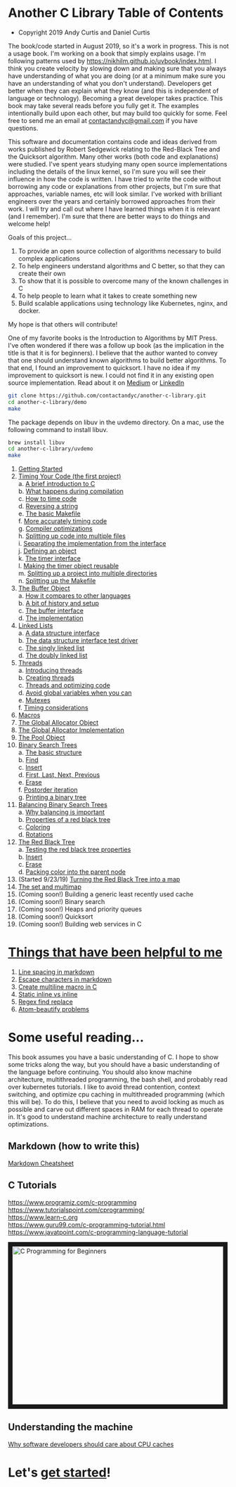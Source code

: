 # Another C Library Table of Contents
- Copyright 2019 Andy Curtis and Daniel Curtis

The book/code started in August 2019, so it's a work in progress.  This is not a usage book.  I'm working on a book that simply explains usage.  I'm following patterns used by https://nikhilm.github.io/uvbook/index.html.  I think you create velocity by slowing down and making sure that you always have understanding of what you are doing (or at a minimum make sure you have an understanding of what you don't understand).   Developers get better when they can explain what they know (and this is independent of language or technology).  Becoming a great developer takes practice.  This book may take several reads before you fully get it.  The examples intentionally build upon each other, but may build too quickly for some.  Feel free to send me an email at contactandyc@gmail.com if you have questions.

This software and documentation contains code and ideas derived from works published by Robert Sedgewick relating to the Red-Black Tree and the Quicksort algorithm.  Many other works (both code and explanations) were studied.  I've spent years studying many open source implementations including the details of the linux kernel, so I'm sure you will see their influence in how the code is written.  I have tried to write the code without borrowing any code or explanations from other projects, but I'm sure that approaches, variable names, etc will look similar.  I've worked with brilliant engineers over the years and certainly borrowed approaches from their work.  I will try and call out where I have learned things when it is relevant (and I remember).  I'm sure that there are better ways to do things and welcome help!  

Goals of this project...
1. To provide an open source collection of algorithms necessary to build complex applications
2. To help engineers understand algorithms and C better, so that they can create their own
3. To show that it is possible to overcome many of the known challenges in C
4. To help people to learn what it takes to create something new
5. Build scalable applications using technology like Kubernetes, nginx, and docker.

My hope is that others will contribute!  

One of my favorite books is the Introduction to Algorithms by MIT Press.  I've often wondered if there was a follow up book (as the implication in the title is that it is for beginners).  I believe that the author wanted to convey that one should understand known algorithms to build better algorithms.  To that end, I found an improvement to quicksort.  I have no idea if my improvement to quicksort is new.  I could not find it in any existing open source implementation.  Read about it on [Medium](https://medium.com/@contactandyc/improving-quicksorts-worst-case-ef48f756bd4e) or [LinkedIn](https://www.linkedin.com/pulse/improving-60-year-old-algorithm-andy-curtis/)

```bash
git clone https://github.com/contactandyc/another-c-library.git
cd another-c-library/demo
make
```

The package depends on libuv in the uvdemo directory.  On a mac, use the following command to install libuv.
```bash
brew install libuv
cd another-c-library/uvdemo
make
```

1. [Getting Started](website/docs/1-getting-started/index.md)
2. [Timing Your Code (the first project)](website/docs/2-timing/index.md)<br/>
   a. [A brief introduction to C](website/docs/2-timing/index.md#a-brief-introduction-to-c)<br/>
   b. [What happens during compilation](website/docs/2-timing/index.md#what-happens-during-compilation)<br/>
   c. [How to time code](website/docs/2-timing/index.md#how-to-time-code)<br/>
   d. [Reversing a string](website/docs/2-timing/index.md#reversing-a-string)<br/>
   e. [The basic Makefile](website/docs/2-timing/index.md#the-basic-makefile)<br/>
   f. [More accurately timing code](website/docs/2-timing/index.md#more-accurately-timing-code)<br/>
   g. [Compiler optimizations](website/docs/2-timing/index.md#compiler-optimizations)<br/>
   h. [Splitting up code into multiple files](website/docs/2-timing/index.md#splitting-up-code-into-multiple-files)<br/>
   i. [Separating the implementation from the interface](website/docs/2-timing/index.md#separating-the-implementation-from-the-interface)<br/>
   j. [Defining an object](website/docs/2-timing/index.md#defining-an-object)<br/>
   k. [The timer interface](website/docs/2-timing/index.md#the-timer-interface)<br/>
   l. [Making the timer object reusable](website/docs/2-timing/index.md#making-the-timer-object-reusable)<br/>
   m. [Splitting up a project into multiple directories](website/docs/2-timing/index.md#splitting-up-a-project-into-multiple-directories)<br/>
   n. [Splitting up the Makefile](website/docs/2-timing/index.md#splitting-up-the-makefile)<br/>
3. [The Buffer Object](website/docs/3-buffer/index.md)<br/>
   a. [How it compares to other languages](website/docs/3-buffer/index.md#how-it-compares-to-other-languages)<br/>
   b. [A bit of history and setup](website/docs/3-buffer/index.md#a-bit-of-history-and-setup)<br/>
   c. [The buffer interface](website/docs/3-buffer/index.md#the-buffer-interface)<br/>
   d. [The implementation](website/docs/3-buffer/index.md#the-implementation)<br/>
4. [Linked Lists](website/docs/4-linked-lists/index.md)<br/>
   a. [A data structure interface](website/docs/4-linked-lists/index.md#a-data-structure-interface)<br/>
   b. [The data structure interface test driver](website/docs/4-linked-lists/index.md#the-data-structure-interface-test-driver)<br/>
   c. [The singly linked list](website/docs/4-linked-lists/index.md#the-singly-linked-list)<br/>
   d. [The doubly linked list](website/docs/4-linked-lists/index.md#the-doubly-linked-list)<br/>
5. [Threads](website/docs/5-threads/index.md)<br/>
   a. [Introducing threads](website/docs/5-threads/index.md#introducing-threads)<br/>
   b. [Creating threads](website/docs/5-threads/index.md#creating-threads)<br/>
   c. [Threads and optimizing code](website/docs/5-threads/index.md#threads-and-optimizing-code)<br/>
   d. [Avoid global variables when you can](website/docs/5-threads/index.md#avoid-global-variables-when-you-can)<br/>
   e. [Mutexes](website/docs/5-threads/index.md#mutexes)<br/>
   f. [Timing considerations](website/docs/5-threads/index.md#timing-considerations)<br/>
6. [Macros](website/docs/6-macros/index.md)
7. [The Global Allocator Object](website/docs/7-allocator/index.md)
8. [The Global Allocator Implementation](website/docs/8-allocator-implementation/index.md)
9. [The Pool Object](website/docs/9-pool/index.md)
10. [Binary Search Trees](website/docs/10-binary-search/index.md)<br/>
   a. [The basic structure](website/docs/10-binary-search/index.md#the-basic-structure)<br/>
   b. [Find](website/docs/10-binary-search/index.md#find)<br/>
   c. [Insert](website/docs/10-binary-search/index.md#insert)<br/>
   d. [First, Last, Next, Previous](website/docs/10-binary-search/index.md#first-last-next-previous)<br/>
   e. [Erase](website/docs/10-binary-search/index.md#erase)<br/>
   f. [Postorder iteration](website/docs/10-binary-search/index.md#postorder_iteration)<br/>
   g. [Printing a binary tree](website/docs/10-binary-search/index.md#printing-a-binary-tree)<br/>
11. [Balancing Binary Search Trees](website/docs/11-balancing-binary-search-trees/index.md)<br/>
   a. [Why balancing is important](website/docs/11-balancing-binary-search-trees/index.md#why-balancing-is-important)<br/>
   b. [Properties of a red black tree](website/docs/11-balancing-binary-search-trees/index.md#properties-of-a-red-black-tree)<br/>
   c. [Coloring](website/docs/11-balancing-binary-search-trees/index.md#coloring)<br/>
   d. [Rotations](website/docs/11-balancing-binary-search-trees/index.md#rotations)<br/>
12. [The Red Black Tree](website/docs/12-red-black-tree/index.md)<br/>
   a. [Testing the red black tree properties](website/docs/12-red-black-tree/index.md#testing-the-red-black-tree-properties)<br/>
   b. [Insert](website/docs/12-red-black-tree/index.md#insert)<br/>
   c. [Erase](website/docs/12-red-black-tree/index.md#erase)<br/>
   d. [Packing color into the parent node](website/docs/12-red-black-tree/index.md#packing-color-into-the-parent-node)<br/>
13. (Started 9/23/19) [Turning the Red Black Tree into a map](website/docs/13-map/index.md)
14. [The set and multimap](website/docs/14-set-and-multimap/index.md)
15. (Coming soon!) Building a generic least recently used cache
16. (Coming soon!) Binary search
17. (Coming soon!) Heaps and priority queues
18. (Coming soon!) Quicksort
19. (Coming soon!) Building web services in C

# [Things that have been helpful to me](website/docs/tips.md)
1. [Line spacing in markdown](website/docs/tips.md#line-spacing-in-markdown)
2. [Escape characters in markdown](website/docs/tips.md#escape-characters-in-markdown)
3. [Create multiline macro in C](website/docs/tips.md#create-multiline-macro-in-c)
4. [Static inline vs inline](website/docs/tips.md#static-inline-vs-inline)
5. [Regex find replace](website/docs/tips.md#regex-find-replace)
6. [Atom-beautify problems](website/docs/tips.md#atom-beautify-problems)


# Some useful reading...

This book assumes you have a basic understanding of C.  I hope to show some tricks along the way, but you should have a basic understanding of the language before continuing.  You should also know machine architecture, multithreaded programming, the bash shell, and probably read over kubernetes tutorials.  I like to avoid thread contention, context switching, and optimize cpu caching in multithreaded programming (which this will be).  To do this, I believe that you need to avoid locking as much as possible and carve out different spaces in RAM for each thread to operate in.  It's good to understand machine architecture to really understand optimizations.

## Markdown (how to write this)
[Markdown Cheatsheet](https://github.com/adam-p/markdown-here/wiki/Markdown-Cheatsheet)<br/>

## C Tutorials
https://www.programiz.com/c-programming<br/>
https://www.tutorialspoint.com/cprogramming/<br/>
https://www.learn-c.org<br/>
https://www.guru99.com/c-programming-tutorial.html<br/>
https://www.javatpoint.com/c-programming-language-tutorial<br/>

<a href="http://www.youtube.com/watch?feature=player_embedded&v=KJgsSFOSQv0
" target="_blank"><img src="http://img.youtube.com/vi/KJgsSFOSQv0/0.jpg"
alt="C Programming for Beginners" width="480" height="360" border="10" /></a>

## Understanding the machine
[Why software developers should care about CPU caches](https://medium.com/software-design/why-software-developers-should-care-about-cpu-caches-8da04355bb8a)<br/>

# Let's [get started](website/docs/1_getting_started.md)!
